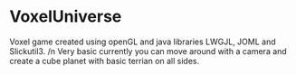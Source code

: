 # VoxelUniverse
Voxel game created using openGL and java libraries LWGJL, JOML and Slickutil3. /n 
Very basic currently you can move around with a camera and create a cube planet with basic terrian on all sides. 
